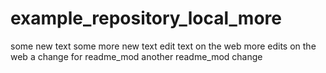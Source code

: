# example_repository_local_more

some new text 
some more new text
edit text on the web
more edits on the web
a change for readme_mod
another readme_mod change